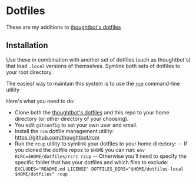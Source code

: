 # Dotfiles

These are my additions to [thoughtbot's
dotfiles](http://www.github.com/thoughtbot/dotfiles)

## Installation

Use these in combination with another set of dotfiles (such as thoughtbot's)
that load `.local` versions of themselves. Symlink both sets of dotfiles to your
root directory.

The easiest way to maintain this system is to use the
[`rcm`](http://www.github.com/thoughtbot/rcm) command-line utility

Here's what you need to do:
- Clone both the [thoughtbot's
dotfiles](http://www.github.com/thoughtbot/dotfiles) and this repo to your home
directory (or other directory of your choosing).
- You edit `gitconfig` to set your own user and email.
- Install the `rcm` dotfile management utility: https://github.com/thoughtbot/rcm
- Run the `rcup` utility to symlink your dotfiles to your home directory:
-- If you cloned the dotfile repos to `$HOME` you can run:
`env RCRC=$HOME/dotfiles/rcrc rcup`
-- Otherwise you'll need to specify the specific folder that has your dotfiles
and which files to exclude:
`EXCLUDES="README.md LICENSE" DOTFILES_DIRS="$HOME/dotfiles-local $HOME/dotfiles" rcup`
